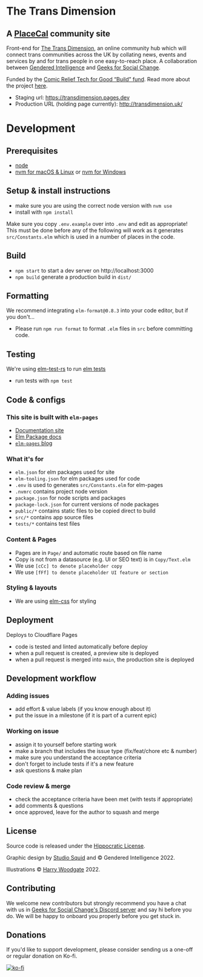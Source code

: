 # The Trans Dimension

## A [PlaceCal](https://placecal.org/) community site

Front-end for [The Trans Dimension](http://transdimension.uk/), an online community hub which will connect trans communities across the UK by collating news, events and services by and for trans people in one easy-to-reach place. A collaboration between [Gendered Intelligence](https://genderedintelligence.co.uk/) and [Geeks for Social Change](https://gfsc.studio/).

Funded by the [Comic Relief Tech for Good “Build” fund](https://techforgoodhub.co.uk/build-fund-2021). Read more about the project [here](https://gfsc.studio/2021/12/14/enter-trans-dimension.html).

-  Staging url: https://transdimension.pages.dev
-  Production URL (holding page currently): http://transdimension.uk/

# Development

## Prerequisites

- [node](https://nodejs.org/)
- [nvm for macOS & Linux](https://github.com/nvm-sh/nvm) or [nvm for Windows](https://github.com/coreybutler/nvm-windows)

## Setup & install instructions

- make sure you are using the correct node version with `nvm use`
- install with `npm install`

Make sure you copy `.env.example` over into `.env` and edit as appropriate! This must be done before any of the following will work as it generates `src/Constants.elm` which is used in a number of places in the code.

## Build

- `npm start` to start a dev server on http://localhost:3000
- `npm build` generate a production build in `dist/`

## Formatting

We recommend integrating `elm-format@0.8.3` into your code editor, but if you don't...
- Please run `npm run format` to format `.elm` files in `src` before committing code.

## Testing

We're using [elm-test-rs](https://github.com/mpizenberg/elm-test-rs) to run [elm tests](https://package.elm-lang.org/packages/elm-explorations/test/latest/)

-  run tests with `npm test`

## Code & configs

### This site is built with `elm-pages`

- [Documentation site](https://elm-pages.com)
- [Elm Package docs](https://package.elm-lang.org/packages/dillonkearns/elm-pages/latest/)
- [`elm-pages` blog](https://elm-pages.com/blog)

### What it's for

- `elm.json` for elm packages used for site
- `elm-tooling.json` for elm packages used for code
- `.env` is used to generates `src/Constants.elm` for elm-pages
- `.nvmrc` contains project node version
- `package.json` for node scripts and packages
- `package-lock.json` for current versions of node packages
- `public/*` contains static files to be copied direct to build
- `src/*` contains app source files
- `tests/*` contains test files

### Content & Pages

- Pages are in `Page/` and automatic route based on file name
- Copy is not from a datasource (e.g. UI or SEO text) is in `Copy/Text.elm`
- We use `[cCc] to denote placeholder copy`
- We use `[fFf] to denote placeholder UI feature or section`

### Styling & layouts

- We are using [elm-css](https://package.elm-lang.org/packages/rtfeldman/elm-css/latest/Css) for styling

## Deployment

Deploys to Cloudflare Pages

-  code is tested and linted automatically before deploy
-  when a pull request is created, a preview site is deployed
-  when a pull request is merged into `main`, the production site is deployed

## Development workflow

### Adding issues

-  add effort & value labels (if you know enough about it)
-  put the issue in a milestone (if it is part of a current epic)

### Working on issue

-  assign it to yourself before starting work
-  make a branch that includes the issue type (fix/feat/chore etc & number)
-  make sure you understand the acceptance criteria
-  don't forget to include tests if it's a new feature
-  ask questions & make plan

### Code review & merge

-  check the acceptance criteria have been met (with tests if appropriate)
-  add comments & questions
-  once approved, leave for the author to squash and merge

## License

Source code is released under the [Hippocratic License](https://firstdonoharm.dev/version/3/0/license/).

Graphic design by [Studio Squid](https://studiosquid.co.uk/) and © Gendered Intelligence 2022.

Illustrations © [Harry Woodgate](https://www.harrywoodgate.com/) 2022.

## Contributing

We welcome new contributors but strongly recommend you have a chat with us in [Geeks for Social Change's Discord server](http://discord.gfsc.studio) and say hi before you do. We will be happy to onboard you properly before you get stuck in.

## Donations

If you'd like to support development, please consider sending us a one-off or regular donation on Ko-fi.

[![ko-fi](https://ko-fi.com/img/githubbutton_sm.svg)](https://ko-fi.com/M4M43THUM)
